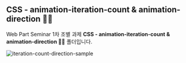 ## CSS - animation-iteration-count & animation-direction 🤹‍♀️

Web Part Seminar 1차 조별 과제 <b>CSS - animation-iteration-count & animation-direction 🤹‍♀️</b> 폴더입니다.

![iteration-count-direction-sample](https://media.vlpt.us/images/mnz/post/e919e38a-c5a0-4bfe-b5ef-5d191ba7c252/%EB%85%B9%ED%99%94_2021_04_08_19_18_13_656.gif)
